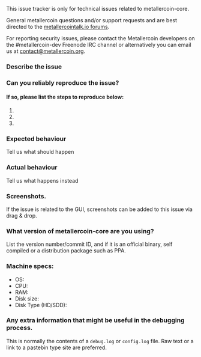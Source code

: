 <!--- Remove sections that do not apply -->

This issue tracker is only for technical issues related to metallercoin-core.

General metallercoin questions and/or support requests and are best directed to the [metallercointalk.io forums](https://metallercointalk.io/).

For reporting security issues, please contact the Metallercoin developers on the #metallercoin-dev Freenode IRC channel or alternatively you can email us at contact@metallercoin.org.

### Describe the issue

### Can you reliably reproduce the issue?
#### If so, please list the steps to reproduce below:
1.
2.
3.

### Expected behaviour
Tell us what should happen

### Actual behaviour
Tell us what happens instead

### Screenshots.
If the issue is related to the GUI, screenshots can be added to this issue via drag & drop.

### What version of metallercoin-core are you using?
List the version number/commit ID, and if it is an official binary, self compiled or a distribution package such as PPA.

### Machine specs:
- OS:
- CPU:
- RAM:
- Disk size:
- Disk Type (HD/SDD):

### Any extra information that might be useful in the debugging process.
This is normally the contents of a `debug.log` or `config.log` file. Raw text or a link to a pastebin type site are preferred.
